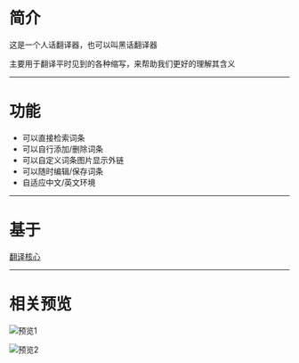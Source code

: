 # 简介
这是一个人话翻译器，也可以叫黑话翻译器

主要用于翻译平时见到的各种缩写，来帮助我们更好的理解其含义

---

# 功能
- 可以直接检索词条
- 可以自行添加/删除词条
- 可以自定义词条图片显示外链
- 可以随时编辑/保存词条
- 自适应中文/英文环境

---

# 基于
[翻译核心](https://github.com/savet-save/translate-core "核心")

---

# 相关预览

![预览1](https://wx1.sinaimg.cn/mw690/c3cb3fably1h1tclylpzpj20u01uoq9p.jpg "预览1")

![预览2](https://wx4.sinaimg.cn/mw690/c3cb3fably1h1tcm2niacj20u01uo44o.jpg "预览2")
